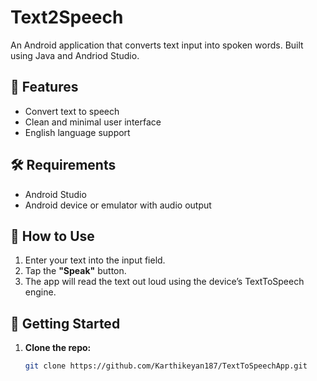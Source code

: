 # Text2Speech 

An Android application that converts text input into spoken words. Built using Java and Andriod Studio.

## 🧩 Features

- Convert text to speech
- Clean and minimal user interface
- English language support


## 🛠 Requirements

* Android Studio
* Android device or emulator with audio output


## 🚀 How to Use

1. Enter your text into the input field.
2. Tap the **"Speak"** button.
3. The app will read the text out loud using the device’s TextToSpeech engine.


## 🚀 Getting Started

1. **Clone the repo:**
   ```bash
   git clone https://github.com/Karthikeyan187/TextToSpeechApp.git
